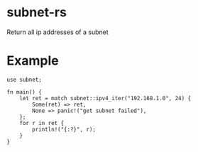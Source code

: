 # subnet-rs

Return all ip addresses of a subnet

# Example

```
use subnet;

fn main() {
    let ret = match subnet::ipv4_iter("192.168.1.0", 24) {
        Some(ret) => ret,
        None => panic!("get subnet failed"),
    };
    for r in ret {
        println!("{:?}", r);
    }
}
```
